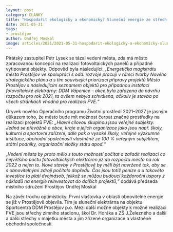 ```yaml
---
layout: post
category: CLANKY
title: "Hospodařit ekologicky a ekonomicky? Sluneční energie ze střech městských budov je nutností!"
date: 2021-05-31
tags: 
- prostějov
author: Ondřej Moskal
image: articles/2021/2021-05-31-hospodarit-ekologicky-a-ekonomicky-slunecni-energie-ze-strech-mestskych-budov-je-nutnosti.jpg  #751x422 pixelu
---
```

Pirátský zastupitel Petr Lysek se tázal vedení města, zda má město zpracovanou koncepci na realizaci fotovoltaických panelů a případné vytipované objekty. Odpověď byla následující: *„Energetička magistrátu města Prostějov ve spolupráci s odd. rozvoje pracují v rámci tvorby Nového strategického plánu a s tím související priorizací přípravy projektů  Město Prostějov s následujícím seznamem objektů pro případnou instalaci fotovoltaické elektrárny: DDM Vápenice – akce byla zařazena do návrhu rozpočtu pro rok 2021, ta ovšem nebyla schválena, ačkoliv je stavba po všech stránkách vhodná pro realizaci FVE.“*

Úryvek nového Operačního programu Životní prostředí 2021–2027 je jasným důkazem toho, že město bude mít možnost čerpat značné prostředky na realizaci projektů FVE: *„Hlavní cílovou skupinou jsou veřejné subjekty. Jedná se převážně o obce, kraje a jejich organizace jako jsou např. školy, kulturní a sportovní zařízení, dále pak o vysoké školy, veřejné výzkumné instituce, obchodní společnosti vlastněné ze 100 % veřejným subjektem, státní podniky, organizační složky státu apod.“*

*„Vedení města by proto mělo s touto možností počítat a zařadit realizaci co největšího počtu  fotovoltaických elektráren již do rozpočtu města na rok 2022 a nejen to. Nové stavby v Prostějově by měli být navržené tak, aby se s obnovitelnými zdroji počítalo dopředu. Čas jsou totiž peníze a u takovéto investice to platí dvojnásob, jelikož se můžou budoucí každoroční úspory z nákladů na energie reinvestovat do dalších projektů,“* dodává předseda místního sdružení Prostějov Ondřej Moskal 

Na závěr trochu optimisticky. První vlaštovka v oblasti obnovitelné energie se již v Prostějově objevila. Tím je sluneční elektrárna na objektu Sportcentra DDM Prostějov p.o.  Mezi další možné objekty k možné realizaci FVE jsou střechy zimního stadionu, škol Dr. Horáka a ZŠ J.Železného a další a další střechy v majetku města a jím zřízené organizace a vlastněné obchodní společnosti.
